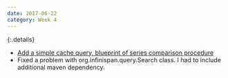 ```yaml
---
date: 2017-06-22
category: Week 4
---
```


{:.details}
- [Add a simple cache query, blueprint of series comparison procedure](https://github.com/antego/series-rest-api-cache/commit/438482b39cebf69e93ed76a6735b705dc9d789a6)
- Fixed a problem with org.infinispan.query.Search class. I had to include additional maven dependency.
